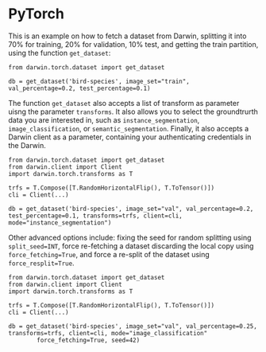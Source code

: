# PyTorch


This is an example on how to fetch a dataset from Darwin, splitting it into 70% for training, 20% for validation, 10% test, and getting the train partition, using the function `get_dataset`:

```
from darwin.torch.dataset import get_dataset

db = get_dataset('bird-species', image_set="train", val_percentage=0.2, test_percentage=0.1)
```

The function `get_dataset` also accepts a list of transform as parameter uisng the parameter `transforms`. It also allows you to select the groundtrurth data you are interested in, such as `instance_segmentation`, `image_classification`, or `semantic_segmentation`. Finally, it also accepts a Darwin client as a parameter, containing your authenticating credentials in the Darwin.

```
from darwin.torch.dataset import get_dataset
from darwin.client import Client
import darwin.torch.transforms as T

trfs = T.Compose([T.RandomHorizontalFlip(), T.ToTensor()])
cli = Client(...)

db = get_dataset('bird-species', image_set="val", val_percentage=0.2, test_percentage=0.1, transforms=trfs, client=cli, mode="instance_segmentation")
```

Other advanced options include: fixing the seed for random splitting using `split_seed=INT`, force re-fetching a dataset discarding the local copy using `force_fetching=True`, and force a re-split of the dataset using `force_resplit=True`.

```
from darwin.torch.dataset import get_dataset
from darwin.client import Client
import darwin.torch.transforms as T

trfs = T.Compose([T.RandomHorizontalFlip(), T.ToTensor()])
cli = Client(...)

db = get_dataset('bird-species', image_set="val", val_percentage=0.25, transforms=trfs, client=cli, mode="image_classification"
        force_fetching=True, seed=42)
```
